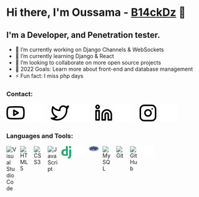 # Hi there, I'm Oussama - [B14ckDz][twitter] 👋 

<!--
**black15/black15** is a ✨ _special_ ✨ repository because its `README.md` (this file) appears on your GitHub profile.

Here are some ideas to get you started:
-->


## I'm a Developer, and Penetration tester.

- 🔭 I’m currently working on Django Channels & WebSockets 
- 🌱 I’m currently learning Django & React
- 👯 I’m looking to collaborate on more open source projects
- 🥅 2022 Goals: Learn more about front-end and database management
- ⚡ Fun fact: I miss php days 


### Contact:

[![website](./img/youtube-light.svg)](https://www.youtube.com/channel/UCcOb-zA_hNerb4UZ8RtO_Yg#gh-light-mode-only)
[![website](./img/youtube-dark.svg)](https://www.youtube.com/channel/UCcOb-zA_hNerb4UZ8RtO_Yg#gh-dark-mode-only)
&nbsp;&nbsp;
[![website](./img/twitter-light.svg)](https://twitter.com/Oussama1337#gh-light-mode-only)
[![website](./img/twitter-dark.svg)](https://twitter.com/Oussama1337#gh-dark-mode-only)
&nbsp;&nbsp;
[![website](./img/linkedin-light.svg)](https://www.linkedin.com/in/oussama-talha-443960237#gh-light-mode-only)
[![website](./img/linkedin-dark.svg)](https://www.linkedin.com/in/oussama-talha-443960237#gh-dark-mode-only)
&nbsp;&nbsp;
[![website](./img/instagram-light.svg)](https://instagram.com/o.u.s.s._.a.m.a#gh-light-mode-only)
[![website](./img/instagram-dark.svg)](https://instagram.com/o.u.s.s._.a.m.a#gh-dark-mode-only)

### Languages and Tools:

<img align="left" alt="Visual Studio Code" width="26px" src="https://cdn.jsdelivr.net/gh/devicons/devicon/icons/vscode/vscode-original.svg" style="padding-right:10px;" />
<img align="left" alt="HTML5" width="26px" src="https://cdn.jsdelivr.net/gh/devicons/devicon/icons/html5/html5-original.svg" style="padding-right:10px;" />
<img align="left" alt="CSS3" width="26px" src="https://cdn.jsdelivr.net/gh/devicons/devicon/icons/css3/css3-original.svg" style="padding-right:10px;" />
<img align="left" alt="JavaScript" width="26px" src="https://cdn.jsdelivr.net/gh/devicons/devicon/icons/javascript/javascript-original.svg" style="padding-right:10px;" />
<img align="left" alt="DJANGO" width="26px" src="./img/django.svg" style="padding-right:10px;" />
<img align="left" alt="DJANGO" width="26px" src="./img/reactjs.svg" style="padding-right:10px;" />
<img align="left" alt="DJANGO" width="26px" src="./img/PHP.svg" style="padding-right:10px;" />
<img align="left" alt="MySQL" width="26px" src="https://cdn.jsdelivr.net/gh/devicons/devicon/icons/mysql/mysql-original.svg" style="padding-right:10px;" />
<img align="left" alt="Git" width="26px" src="https://cdn.jsdelivr.net/gh/devicons/devicon/icons/git/git-original.svg" style="padding-right:10px;" />
<img align="left" alt="GitHub" width="26px" src="https://user-images.githubusercontent.com/3369400/139447912-e0f43f33-6d9f-45f8-be46-2df5bbc91289.png" style="padding-right:10px;" />
<img align="left" alt="Terminal" width="26px" src="./img/terminal-dark.svg" />


[website]: https://codeSTACKr.com
[facebook]: http://facebook.com/unknownkid18
[twitter]: https://twitter.com/Oussama1337
[youtube]: https://www.youtube.com/channel/UCcOb-zA_hNerb4UZ8RtO_Yg
[instagram]: https://instagram.com/codeSTACKr
[linkedin]: https://linkedin.com/in/codeSTACKr
